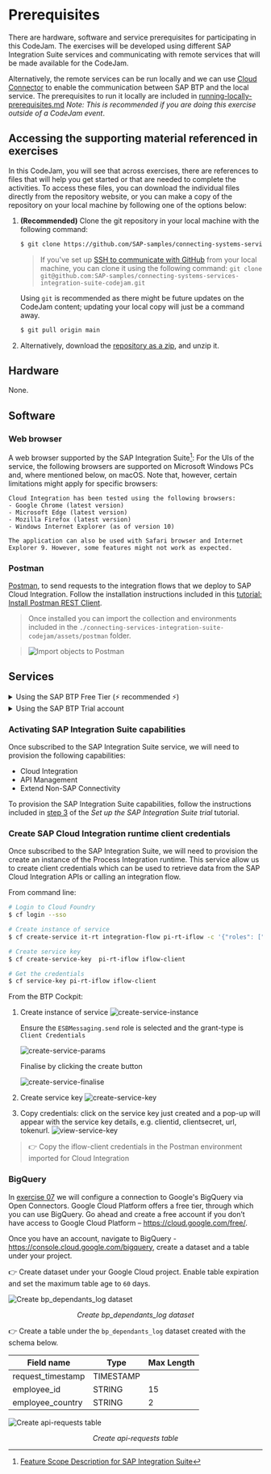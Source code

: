 # Prerequisites

There are hardware, software and service prerequisites for participating in this CodeJam. The exercises will be developed using different SAP Integration Suite services and communicating with remote services that will be made available for the CodeJam. 

Alternatively, the remote services can be run locally and we can use [Cloud Connector](https://help.sap.com/docs/CP_CONNECTIVITY/cca91383641e40ffbe03bdc78f00f681/e6c7616abb5710148cfcf3e75d96d596.html?locale=en-US) to enable the communication between SAP BTP and the local service. The prerequisites to run it locally are included in [running-locally-prerequisites.md](running-locally-prerequisites.md) *Note: This is recommended if you are doing this exercise outside of a CodeJam event*. 

## Accessing the supporting material referenced in exercises

In this CodeJam, you will see that across exercises, there are references to files that will help you get started or that are needed to complete the activities. To access these files, you can download the individual files directly from the repository website, or you can make a copy of the repository on your local machine by following one of the options below:
1. **(Recommended)** Clone the git repository in your local machine with the following command:
   ```bash
   $ git clone https://github.com/SAP-samples/connecting-systems-services-integration-suite-codejam.git
   ```
   > If you've set up [SSH to communicate with GitHub](https://docs.github.com/en/authentication/connecting-to-github-with-ssh) from your local machine, you can clone it using the following command: `git clone git@github.com:SAP-samples/connecting-systems-services-integration-suite-codejam.git`

   Using `git` is recommended as there might be future updates on the CodeJam content; updating your local copy will just be a command away.

   ```bash
   $ git pull origin main
   ```
2. Alternatively, download the [repository as a zip](https://github.com/SAP-samples/connecting-systems-services-integration-suite-codejam/archive/refs/heads/main.zip), and unzip it.

## Hardware

None.

## Software

### Web browser

A web browser supported by the SAP Integration Suite[^1]: For the UIs of the service, the following browsers are supported on Microsoft Windows PCs and, where mentioned below, on macOS. Note that, however, certain limitations might apply for specific browsers:

```
Cloud Integration has been tested using the following browsers:
- Google Chrome (latest version)
- Microsoft Edge (latest version)
- Mozilla Firefox (latest version)
- Windows Internet Explorer (as of version 10)

The application can also be used with Safari browser and Internet Explorer 9. However, some features might not work as expected.
```

### Postman

[Postman](https://www.getpostman.com/downloads/), to send requests to the integration flows that we deploy to SAP Cloud Integration. Follow the installation instructions included in this [tutorial: Install Postman REST Client](https://developers.sap.com/tutorials/api-tools-postman-install.html).
  > Once installed you can import the collection and environments included in the `./connecting-services-integration-suite-codejam/assets/postman` folder.

  > ![Import objects to Postman](./assets/import-objects-to-Postman.gif)

## Services

<details>
<summary>Using the SAP BTP Free Tier (⚡️ recommended ⚡️)</summary>

<br>

* Get a free SAP Business Technology Platform account (if you don't already have one):
  * [Tutorial: Get an Account on SAP BTP to Try Out Free Tier Service Plans](https://developers.sap.com/tutorials/btp-free-tier-account.html)
  * [Video: SAP BTP Free Tier: Create Your Individual Account](https://www.youtube.com/watch?v=0zGuMus4R10)
* Subscribe to the SAP Integration Suite service by following the instructions included in [step 2](https://developers.sap.com/tutorials/cp-starter-isuite-onboard-subscribe.html#754869b5-274f-4a7d-b195-f4082f790b0d) of the _Set up the SAP Integration Suite trial_ tutorial. 

</details>

<details>
<summary>Using the SAP BTP Trial account</summary>

<br>

* Get an SAP Business Technology Platform trial account:
  * [Tutorial: Get an account on SAP BTP Trial](https://developers.sap.com/tutorials/hcp-create-trial-account.html)
  * [Tutorial: Set up the SAP Integration Suite trial](https://developers.sap.com/tutorials/cp-starter-isuite-onboard-subscribe.html#f55ec71c-2853-4b83-8092-4e3031f8d6e6)

</details>

### Activating SAP Integration Suite capabilities

Once subscribed to the SAP Integration Suite service, we will need to provision the following capabilities:
- Cloud Integration
- API Management
- Extend Non-SAP Connectivity

To provision the SAP Integration Suite capabilities, follow the instructions included in [step 3](https://developers.sap.com/tutorials/cp-starter-isuite-onboard-subscribe.html#d87e7e9f-7862-410d-ae85-ede409587a60) of the  _Set up the SAP Integration Suite trial_ tutorial.


### Create SAP Cloud Integration runtime client credentials

Once subscribed to the SAP Integration Suite, we will need to provision the create an instance of the Process Integration runtime. This service allow us to create client credentials which can be used to retrieve data from the SAP Cloud Integration APIs or calling an integration flow.

From command line:
```bash
# Login to Cloud Foundry
$ cf login --sso

# Create instance of service
$ cf create-service it-rt integration-flow pi-rt-iflow -c '{"roles": ["ESBMessaging.send"],"grant-types": ["client_credentials"],"redirect-uris": [] }'

# Create service key
$ cf create-service-key  pi-rt-iflow iflow-client

# Get the credentials
$ cf service-key pi-rt-iflow iflow-client
```

From the BTP Cockpit:
1. Create instance of service
   ![create-service-instance](assets/pi-rt-create-service-instance.png)

   Ensure the `ESBMessaging.send` role is selected and the grant-type is `Client Credentials`

   ![create-service-params](assets/pi-rt-create-service-instance-2.png)

   Finalise by clicking the create button

   ![create-service-finalise](assets/pi-rt-create-service-instance-3.png)

2. Create service key
   ![create-service-key](assets/pi-rt-create-service-key.png)

3. Copy credentials: click on the service key just created and a pop-up will appear with the service key details, e.g. clientid, clientsecret, url, tokenurl.
   ![view-service-key](assets/pi-rt-view-service-key.png)

  > 👉 Copy the iflow-client credentials in the Postman environment imported for Cloud Integration

### BigQuery

In [exercise 07](exercises/07-log-requests-in-bigquery/) we will configure a connection to Google's BigQuery via Open Connectors. Google Cloud Platform offers a free tier, through which you can use BigQuery. Go ahead and create a free account if you don’t have access to Google Cloud Platform – https://cloud.google.com/free/.

Once you have an account, navigate to BigQuery - https://console.cloud.google.com/bigquery, create a dataset and a table under your project.

👉 Create dataset under your Google Cloud project. Enable table expiration and set the maximum table age to `60` days.

![Create bp_dependants_log dataset](assets/create-dataset.gif)
<p align = "center">
<i>Create bp_dependants_log dataset</i>
</p>

👉 Create a table under the `bp_dependants_log` dataset created with the schema below.

| Field name        | Type      | Max Length |
| ----------------- | --------- | ---------- |
| request_timestamp | TIMESTAMP |            |
| employee_id       | STRING    | 15         |
| employee_country  | STRING    | 2          |

![Create api-requests table](assets/create-api-requests-table.gif)
<p align = "center">
<i>Create api-requests table</i>
</p>


[^1]: [Feature Scope Description for SAP Integration
Suite](https://help.sap.com/doc/e50e61e7b66c4b60ae5e88c00c01486a/sap.cp.integration.suite/en-US/FSD_IntegrationSuite.pdf)
